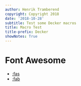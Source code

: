 ```yaml
---
author: Henrik Tramberend
copyright: Copyright 2018
date: '2018-10-28'
subtitle: Test some Decker macros
title: Macro Test
title-prefix: Decker
showNotes: True
---
```


# Font Awesome

- [:fas](ghost)
- [:fab](font-awesome)
